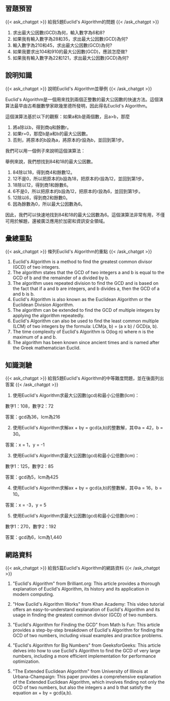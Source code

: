 ## 習題預習
{{< ask_chatgpt >}}
給我5題Euclid's Algorithm的問題
{{< /ask_chatgpt >}}



1. 求出最大公因數(GCD)為何，輸入數字為6和8?
2. 如果我有輸入數字為28和35，求出最大公因數(GCD)為何?
3. 輸入數字為210和45，求出最大公因數(GCD)為何?
4. 如果我要求出104和910的最大公因數(GCD)，應該怎麼做?
5. 如果我有輸入數字為22和121，求出最大公因數(GCD)為何?   

## 說明知識
{{< ask_chatgpt >}}
說明Euclid's Algorithm並舉例
{{< /ask_chatgpt >}}



Euclid's Algorithm是一個用來找到兩個正整數的最大公因數的快速方法。這個演算法最早由古希臘數學家歐幾里德所發明，因此得名Euclid's Algorithm。

這個演算法基於以下的觀察：如果a和b是兩個數，且a>b，那麼

1. 將a除以b，得到商q和餘數r。
2. 如果r=0，那麼b是a和b的最大公因數。
3. 否則，將原本的b設為a，將原本的r設為b，並回到第1步。

我們可以用一個例子來說明這個演算法：

舉例來說，我們想找到84和18的最大公因數。

1. 84除以18，得到商4和餘數12。
2. 12不是0，所以把原本的b設為18，把原本的r設為12，並回到第1步。
3. 18除以12，得到商1和餘數6。
4. 6不是0，所以把原本的b設為12，把原本的r設為6，並回到第1步。
5. 12除以6，得到商2和餘數0。
6. 因為餘數為0，所以最大公因數為6。

因此，我們可以快速地找到84和18的最大公因數為6。這個演算法非常有用，不僅可用於解題，還被廣泛應用於加密和資訊安全領域。   

## 彙總重點
{{< ask_chatgpt >}}
條列Euclid's Algorithm的重點
{{< /ask_chatgpt >}}



1. Euclid's Algorithm is a method to find the greatest common divisor (GCD) of two integers.
2. The algorithm states that the GCD of two integers a and b is equal to the GCD of b and the remainder of a divided by b.
3. The algorithm uses repeated division to find the GCD and is based on the fact that if a and b are integers, and b divides a, then the GCD of a and b is b.
4. Euclid's Algorithm is also known as the Euclidean Algorithm or the Euclidean Division Algorithm.
5. The algorithm can be extended to find the GCD of multiple integers by applying the algorithm repeatedly.
6. Euclid's Algorithm can also be used to find the least common multiple (LCM) of two integers by the formula: LCM(a, b) = (a x b) / GCD(a, b).
7. The time complexity of Euclid's Algorithm is O(log n) where n is the maximum of a and b.
8. The algorithm has been known since ancient times and is named after the Greek mathematician Euclid.   

## 知識測驗
{{< ask_chatgpt >}}
給我5題Euclid's Algorithm的中等難度問題，並在後面列出答案
{{< /ask_chatgpt >}}



1. 使用Euclid's Algorithm求最大公因數(gcd)和最小公倍數(lcm)：

數字1：108，數字2：72

答案：gcd為36，lcm為216

2. 使用Euclid's Algorithm求解ax + by = gcd(a,b)的整數解，其中a = 42，b = 30。

答案：x = 1，y = -1

3. 使用Euclid's Algorithm求最大公因數(gcd)和最小公倍數(lcm)：

數字1：125，數字2：85

答案：gcd為5，lcm為425

4. 使用Euclid's Algorithm求解ax + by = gcd(a,b)的整數解，其中a = 16，b = 10。

答案：x = -3，y = 5

5. 使用Euclid's Algorithm求最大公因數(gcd)和最小公倍數(lcm)：

數字1：270，數字2：192

答案：gcd為6，lcm為1,440   

## 網路資料
{{< ask_chatgpt >}}
給我5篇Euclid's Algorithm的網路資料
{{< /ask_chatgpt >}}



1. "Euclid's Algorithm" from Brilliant.org: 
This article provides a thorough explanation of Euclid's Algorithm, its history and its application in modern computing.

2. "How Euclid's Algorithm Works" from Khan Academy: 
This video tutorial offers an easy-to-understand explanation of Euclid's Algorithm and its usage in finding the greatest common divisor (GCD) of two numbers.

3. "Euclid's Algorithm for Finding the GCD" from Math Is Fun: 
This article provides a step-by-step breakdown of Euclid's Algorithm for finding the GCD of two numbers, including visual examples and practice problems.

4. "Euclid's Algorithm for Big Numbers" from GeeksforGeeks: 
This article delves into how to use Euclid's Algorithm to find the GCD of very large numbers, including a more efficient implementation for performance optimization.

5. "The Extended Euclidean Algorithm" from University of Illinois at Urbana-Champaign: 
This paper provides a comprehensive explanation of the Extended Euclidean Algorithm, which involves finding not only the GCD of two numbers, but also the integers a and b that satisfy the equation ax + by = gcd(a,b).   

